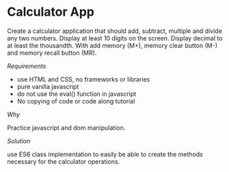 # Calculator App

Create a calculator application that should add, subtract, multiple and divide any two numbers. Display at least 10 digits on the screen. Display decimal to at least the thousandth. With add memory (M+), memory clear button (M-) and memory recall button (MR).

*Requirements*
* use HTML and CSS, no frameworks or libraries
* pure vanilla javascript
* do not use the eval() function in javascript
* No copying of code or code along tutorial
  
*Why*

Practice javascript and dom manipulation. 

*Solution*

use ES6 class implementation to easily be able to create the methods necessary for the calculator operations.